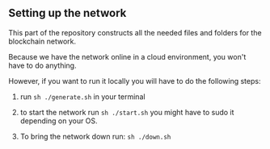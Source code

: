 ## Setting up the network

This part of the repository constructs all the needed files and folders for the blockchain network. 

Because we have the network online in a cloud environment, you won't have to do anything. 

However, if you want to run it locally you will have to do the following steps: 

1. run `sh ./generate.sh` in your terminal

2. to start the network run `sh ./start.sh` you might have to sudo it depending on your OS. 

3. To bring the network down run: `sh ./down.sh` 

